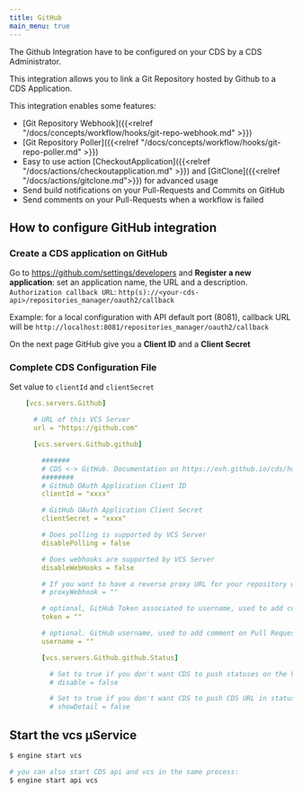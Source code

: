 ```yaml
---
title: GitHub
main_menu: true
---
```



The Github Integration have to be configured on your CDS by a CDS Administrator.

This integration allows you to link a Git Repository hosted by Github
to a CDS Application.

This integration enables some features:

 - [Git Repository Webhook]({{<relref "/docs/concepts/workflow/hooks/git-repo-webhook.md" >}})
 - [Git Repository Poller]({{<relref "/docs/concepts/workflow/hooks/git-repo-poller.md" >}})
 - Easy to use action [CheckoutApplication]({{<relref "/docs/actions/checkoutapplication.md" >}}) and [GitClone]({{<relref "/docs/actions/gitclone.md">}}) for advanced usage
 - Send build notifications on your Pull-Requests and Commits on GitHub
 - Send comments on your Pull-Requests when a workflow is failed



## How to configure GitHub integration

### Create a CDS application on GitHub
Go to https://github.com/settings/developers and **Register a new application**: set an application name, the URL and a description. `Authorization callback URL`: `http(s)://<your-cds-api>/repositories_manager/oauth2/callback`

Example: for a local configuration with API default port (8081), callback URL will be `http://localhost:8081/repositories_manager/oauth2/callback`

On the next page GitHub give you a **Client ID** and a **Client Secret**

### Complete CDS Configuration File

Set value to `clientId` and `clientSecret`

```yaml
    [vcs.servers.Github]

      # URL of this VCS Server
      url = "https://github.com"

      [vcs.servers.Github.github]

        #######
        # CDS <-> GitHub. Documentation on https://ovh.github.io/cds/hosting/repositories-manager/github/
        ########
        # GitHub OAuth Application Client ID
        clientId = "xxxx"

        # GitHub OAuth Application Client Secret
        clientSecret = "xxxx"

        # Does polling is supported by VCS Server
        disablePolling = false

        # Does webhooks are supported by VCS Server
        disableWebHooks = false

        # If you want to have a reverse proxy URL for your repository webhook, for example if you put https://myproxy.com it will generate a webhook URL like this https://myproxy.com/UUID_OF_YOUR_WEBHOOK
        # proxyWebhook = ""

        # optional, GitHub Token associated to username, used to add comment on Pull Request
        token = ""

        # optional. GitHub username, used to add comment on Pull Request on failed build.
        username = ""

        [vcs.servers.Github.github.Status]

          # Set to true if you don't want CDS to push statuses on the VCS server
          # disable = false

          # Set to true if you don't want CDS to push CDS URL in statuses on the VCS server
          # showDetail = false
```

## Start the vcs µService

```bash
$ engine start vcs

# you can also start CDS api and vcs in the same process:
$ engine start api vcs
```

